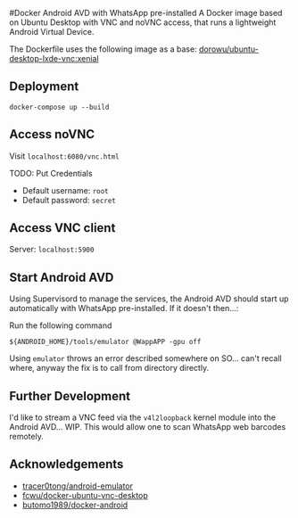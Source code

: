 #Docker Android AVD with WhatsApp pre-installed
A Docker image based on Ubuntu Desktop with VNC and noVNC access, that runs a lightweight Android Virtual Device.

The Dockerfile uses the following image as a base: [dorowu/ubuntu-desktop-lxde-vnc:xenial](https://hub.docker.com/r/dorowu/ubuntu-desktop-lxde-vnc/)

## Deployment

`docker-compose up --build`

## Access noVNC

Visit `localhost:6080/vnc.html`

TODO: Put Credentials
* Default username: `root`
* Default password: `secret`

## Access VNC client

Server: `localhost:5900`

## Start Android AVD

Using Supervisord to manage the services, the Android AVD should start up automatically with WhatsApp pre-installed. If it doesn't then...:

Run the following command

`${ANDROID_HOME}/tools/emulator @WappAPP -gpu off`

Using `emulator` throws an error described somewhere on SO... can't recall where, anyway the fix is to call from directory directly.

## Further Development

I'd like to stream a VNC feed via the `v4l2loopback` kernel module into the Android AVD... WIP. This would allow one to scan WhatsApp web barcodes remotely.

## Acknowledgements

* [tracer0tong/android-emulator](https://github.com/tracer0tong/android-emulator)
* [fcwu/docker-ubuntu-vnc-desktop](https://github.com/fcwu/docker-ubuntu-vnc-desktop)
* [butomo1989/docker-android](https://github.com/butomo1989/docker-android)
